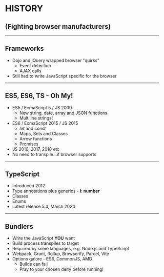 # HISTORY

## (Fighting browser manufacturers)

---

## Frameworks

- Dojo and jQuery wrapped browser "quirks"
    - Event detection
    - AJAX calls
- Still had to write JavaScript specific for the browser

---

## ES5, ES6, TS - Oh My!

- ES5 / EcmaScript 5 / JS 2009
    - New string, date, array and JSON functions
    - Multiline strings!
- ES6 / EcmaScript 2015 / JS 2015
    - *let* and *const*
    - Maps, Sets and Classes
    - Arrow functions
    - Promises
- JS 2016, 2017, 2018 etc
- No need to transpile...if browser supports

---

## TypeScript

- Introduced 2012
- Type annotations plus generics - **i: number**
- Classes
- Enums
- Latest release 5.4, March 2024

---

## Bundlers

- Write the JavaScript **YOU** want
- Build process transpiles to target
- Required by some languages, e.g. Node.js and TypeScript
- Webpack, Grunt, Rollup, Browserify, Parcel, Vite
- Options galore - ES6, CommonJS, AMD
    - Builds can fail
    - Pray to your chosen deity before running!
